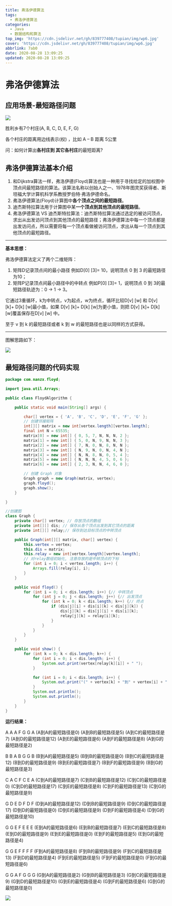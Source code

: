 ```yaml
---
title: 弗洛伊德算法
tags:
  - 弗洛伊德算法
categories:
  - Java
  - 数据结构和算法
top_img: 'https://cdn.jsdelivr.net/gh/839777408/tupian/img/wp6.jpg'
cover: 'https://cdn.jsdelivr.net/gh/839777408/tupian/img/wp6.jpg'
abbrlink: 7ab0
date: 2020-08-28 13:09:25
updated: 2020-08-28 13:09:25
---
```


# 弗洛伊德算法

## 应用场景-最短路径问题

![](https://cdn.jsdelivr.net/gh/839777408/tupian/blog/QQ截图20200824235317.png)

胜利乡有7个村庄(A, B, C, D, E, F, G)

各个村庄的距离用边线表示(权) ，比如 A – B 距离 5公里

问：如何计算出**各村庄到 其它各村庄**的最短距离? 



## 弗洛伊德算法基本介绍

1. 和Dijkstra算法一样，弗洛伊德(Floyd)算法也是一种用于寻找给定的加权图中顶点间最短路径的算法。该算法名称以创始人之一、1978年图灵奖获得者、斯坦福大学计算机科学系教授罗伯特·弗洛伊德命名。
2. 弗洛伊德算法(Floyd)计算图中**各个顶点之间的最短路径**。
3. 迪杰斯特拉算法用于计算图中某**一个顶点到其他顶点的最短路径**。
4. 弗洛伊德算法 VS 迪杰斯特拉算法：迪杰斯特拉算法通过选定的被访问顶点，求出从出发访问顶点到其他顶点的最短路径；弗洛伊德算法中每一个顶点都是出发访问点，所以需要将每一个顶点看做被访问顶点，求出从每一个顶点到其他顶点的最短路径。

---

**基本思想：**

弗洛伊德算法定义了两个二维矩阵：

1. 矩阵D记录顶点间的最小路径
   例如D[0] [3]= 10，说明顶点 0 到 3 的最短路径为10；
2. 矩阵P记录顶点间最小路径中的中转点
   例如P[0] [3]= 1，说明顶点 0 到 3的最短路径轨迹为：0 -> 1 -> 3。

它通过3重循环，k为中转点，v为起点，w为终点，循环比较D[v] [w] 和 D[v] [k]+ D[k] [w]最小值，如果 D[v] [k]+ D[k] [w]为更小值，则把 D[v] [k]+ D[k] [w]覆盖保存在D[v] [w] 中。

至于 v 到 k 的最短路径或者 k 到 w 的最短路径也是以同样的方式获得。

---

图解思路如下：

![](https://cdn.jsdelivr.net/gh/839777408/tupian/blog/201611261132.jpg)



## 最短路径问题的代码实现

```java
package com.nanzx.floyd;

import java.util.Arrays;

public class FloydAlgorithm {

	public static void main(String[] args) {

		char[] vertex = { 'A', 'B', 'C', 'D', 'E', 'F', 'G' };
		// 创建邻接矩阵
		int[][] matrix = new int[vertex.length][vertex.length];
		final int N = 65535;
		matrix[0] = new int[] { 0, 5, 7, N, N, N, 2 };
		matrix[1] = new int[] { 5, 0, N, 9, N, N, 3 };
		matrix[2] = new int[] { 7, N, 0, N, 8, N, N };
		matrix[3] = new int[] { N, 9, N, 0, N, 4, N };
		matrix[4] = new int[] { N, N, 8, N, 0, 5, 4 };
		matrix[5] = new int[] { N, N, N, 4, 5, 0, 6 };
		matrix[6] = new int[] { 2, 3, N, N, 4, 6, 0 };

		// 创建 Graph 对象
		Graph graph = new Graph(matrix, vertex);
		graph.floyd();
		graph.show();
	}

}

//创建图
class Graph {
	private char[] vertex; // 存放顶点的数组
	private int[][] dis; // 保存从各个顶点出发到其它顶点的距离
	private int[][] relay;// 保存到达目标顶点的中转顶点

	public Graph(int[][] matrix, char[] vertex) {
		this.vertex = vertex;
		this.dis = matrix;
		this.relay = new int[vertex.length][vertex.length];
		// 对relay数组初始化, 注意存放的是中转顶点的下标
		for (int i = 0; i < vertex.length; i++) {
			Arrays.fill(relay[i], i);
		}
	}

	public void floyd() {
		for (int i = 0; i < dis.length; i++) {// 中转顶点
			for (int j = 0; j < dis.length; j++) {// 出发顶点
				for (int k = 0; k < dis.length; k++) {// 终点
					if (dis[j][i] + dis[i][k] < dis[j][k]) {
						dis[j][k] = dis[j][i] + dis[i][k];
						relay[j][k] = relay[i][k];
					}
				}
			}
		}
	}

	public void show() {
		for (int k = 0; k < dis.length; k++) {
			for (int i = 0; i < dis.length; i++) {
				System.out.print(vertex[relay[k][i]] + " ");
			}

			for (int i = 0; i < dis.length; i++) {
				System.out.print("(" + vertex[k] + "到" + vertex[i] + "的最短路径是" + dis[k][i] + ") ");
			}
			System.out.println();
			System.out.println();
		}
	}
}
```

**运行结果：**

A A A F G G A (A到A的最短路径是0) (A到B的最短路径是5) (A到C的最短路径是7) (A到D的最短路径是12) (A到E的最短路径是6) (A到F的最短路径是8) (A到G的最短路径是2) 

B B A B G G B (B到A的最短路径是5) (B到B的最短路径是0) (B到C的最短路径是12) (B到D的最短路径是9) (B到E的最短路径是7) (B到F的最短路径是9) (B到G的最短路径是3) 

C A C F C E A (C到A的最短路径是7) (C到B的最短路径是12) (C到C的最短路径是0) (C到D的最短路径是17) (C到E的最短路径是8) (C到F的最短路径是13) (C到G的最短路径是9) 

G D E D F D F (D到A的最短路径是12) (D到B的最短路径是9) (D到C的最短路径是17) (D到D的最短路径是0) (D到E的最短路径是9) (D到F的最短路径是4) (D到G的最短路径是10) 

G G E F E E E (E到A的最短路径是6) (E到B的最短路径是7) (E到C的最短路径是8) (E到D的最短路径是9) (E到E的最短路径是0) (E到F的最短路径是5) (E到G的最短路径是4) 

G G E F F F F (F到A的最短路径是8) (F到B的最短路径是9) (F到C的最短路径是13) (F到D的最短路径是4) (F到E的最短路径是5) (F到F的最短路径是0) (F到G的最短路径是6) 

G G A F G G G (G到A的最短路径是2) (G到B的最短路径是3) (G到C的最短路径是9) (G到D的最短路径是10) (G到E的最短路径是4) (G到F的最短路径是6) (G到G的最短路径是0) 

![](https://cdn.jsdelivr.net/gh/839777408/tupian/blog/QQ截图20200824235317.png)